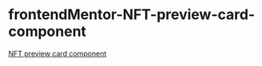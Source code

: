 # frontendMentor-NFT-preview-card-component

[NFT preview card component](https://www.frontendmentor.io/challenges/nft-preview-card-component-SbdUL_w0U)
